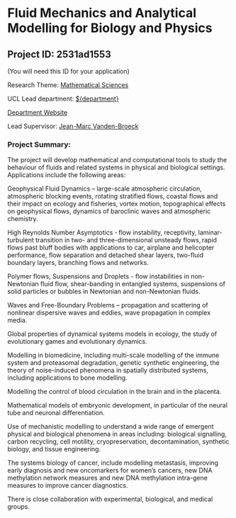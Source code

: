 # Fluid Mechanics and Analytical Modelling for Biology and Physics

## Project ID: **2531ad1553**
(You will need this ID for your application)

Research Theme: [Mathematical Sciences](../themes/mathematical-sciences.md)

UCL Lead department: [${department}](../departments/mathematics.md)

[Department Website](https://www.ucl.ac.uk/maths)

Lead Supervisor: [Jean-Marc Vanden-Broeck](https://profiles.ucl.ac.uk/4560)

### Project Summary:

The project will develop mathematical and computational tools to study the behaviour of fluids and related systems in physical and biological settings. Applications include the following areas: 

Geophysical Fluid Dynamics – large-scale atmospheric circulation, atmospheric blocking events, rotating stratified flows, coastal flows and their impact on ecology and fisheries, vortex motion, topographical effects on geophysical flows, dynamics of baroclinic waves and atmospheric chemistry. 

High Reynolds Number Asymptotics - flow instability, receptivity, laminar-turbulent transition in two- and three-dimensional unsteady flows, rapid flows past bluff bodies with applications to car, airplane and helicopter performance, flow separation and detached shear layers, two-fluid boundary layers, branching flows and networks.  

Polymer flows, Suspensions and Droplets - flow instabilities in non-Newtonian fluid flow, shear-banding in entangled systems, suspensions of solid particles or bubbles in Newtonian and non-Newtonian fluids. 

Waves and Free-Boundary Problems – propagation and scattering of nonlinear dispersive waves and eddies, wave propagation in complex media. 

Global properties of dynamical systems models in ecology, the study of evolutionary games and evolutionary dynamics. 

Modelling in biomedicine, including multi-scale modelling of the immune system and proteasomal degradation, genetic synthetic engineering, the theory of noise-induced phenomena in spatially distributed systems, including applications to bone modelling.  

Modelling the control of blood circulation in the brain and in the placenta. 

Mathematical models of embryonic development, in particular of the neural tube and neuronal differentiation.  

Use of mechanistic modelling to understand a wide range of emergent physical and biological phenomena in areas including: biological signalling, carbon recycling, cell motility, cryopreservation, decontamination, synthetic biology, and tissue engineering.  

The systems biology of cancer, include modelling metastasis, improving early diagnosis and new oncomarkers for women’s cancers, new DNA methylation network measures and new DNA methylation intra-gene measures to improve cancer diagnostics. 

There is close collaboration with experimental, biological, and medical groups.
